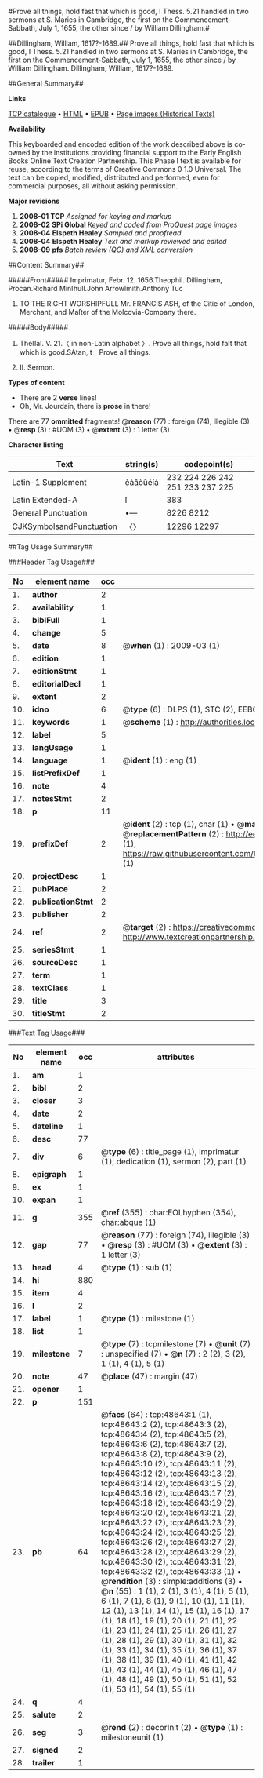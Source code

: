 #Prove all things, hold fast that which is good, I Thess. 5.21 handled in two sermons at S. Maries in Cambridge, the first on the Commencement-Sabbath, July 1, 1655, the other since / by William Dillingham.#

##Dillingham, William, 1617?-1689.##
Prove all things, hold fast that which is good, I Thess. 5.21 handled in two sermons at S. Maries in Cambridge, the first on the Commencement-Sabbath, July 1, 1655, the other since / by William Dillingham.
Dillingham, William, 1617?-1689.

##General Summary##

**Links**

[TCP catalogue](http://www.ota.ox.ac.uk/tcp/)  • 
[HTML](http://tei.it.ox.ac.uk/tcp/Texts-HTML/free/A36/A36019.html)  • 
[EPUB](http://tei.it.ox.ac.uk/tcp/Texts-EPUB/free/A36/A36019.epub) • 
[Page images (Historical Texts)](https://data.historicaltexts.jisc.ac.uk/view?pubId=eebo-11759644e&pageId=eebo-11759644e-48643-1)

**Availability**

This keyboarded and encoded edition of the
	       work described above is co-owned by the institutions
	       providing financial support to the Early English Books
	       Online Text Creation Partnership. This Phase I text is
	       available for reuse, according to the terms of Creative
	       Commons 0 1.0 Universal. The text can be copied,
	       modified, distributed and performed, even for
	       commercial purposes, all without asking permission.

**Major revisions**

1. __2008-01__ __TCP__ *Assigned for keying and markup*
1. __2008-02__ __SPi Global__ *Keyed and coded from ProQuest page images*
1. __2008-04__ __Elspeth Healey__ *Sampled and proofread*
1. __2008-04__ __Elspeth Healey__ *Text and markup reviewed and edited*
1. __2008-09__ __pfs__ *Batch review (QC) and XML conversion*

##Content Summary##

#####Front#####
Imprimatur, Febr. 12. 1656.Theophil. Dillingham, Procan.Richard Minſhull.John Arrowſmith.Anthony Tuc
1. TO THE RIGHT WORSHIPFULL Mr. FRANCIS ASH, of the Citie of London, Merchant, and Maſter of the Moſcovia-Company there.

#####Body#####
1. Theſſal. V. 21.〈 in non-Latin alphabet 〉. Prove all things, hold faſt that which is good.SAtan, t
    _ Prove all things.

1. II. Sermon.

**Types of content**

  * There are 2 **verse** lines!
  * Oh, Mr. Jourdain, there is **prose** in there!

There are 77 **ommitted** fragments! 
 @__reason__ (77) : foreign (74), illegible (3)  •  @__resp__ (3) : #UOM (3)  •  @__extent__ (3) : 1 letter (3)

**Character listing**


|Text|string(s)|codepoint(s)|
|---|---|---|
|Latin-1 Supplement|èàâòûéíá|232 224 226 242 251 233 237 225|
|Latin Extended-A|ſ|383|
|General Punctuation|•—|8226 8212|
|CJKSymbolsandPunctuation|〈〉|12296 12297|

##Tag Usage Summary##

###Header Tag Usage###

|No|element name|occ|attributes|
|---|---|---|---|
|1.|__author__|2||
|2.|__availability__|1||
|3.|__biblFull__|1||
|4.|__change__|5||
|5.|__date__|8| @__when__ (1) : 2009-03 (1)|
|6.|__edition__|1||
|7.|__editionStmt__|1||
|8.|__editorialDecl__|1||
|9.|__extent__|2||
|10.|__idno__|6| @__type__ (6) : DLPS (1), STC (2), EEBO-CITATION (1), OCLC (1), VID (1)|
|11.|__keywords__|1| @__scheme__ (1) : http://authorities.loc.gov/ (1)|
|12.|__label__|5||
|13.|__langUsage__|1||
|14.|__language__|1| @__ident__ (1) : eng (1)|
|15.|__listPrefixDef__|1||
|16.|__note__|4||
|17.|__notesStmt__|2||
|18.|__p__|11||
|19.|__prefixDef__|2| @__ident__ (2) : tcp (1), char (1)  •  @__matchPattern__ (2) : ([0-9\-]+):([0-9IVX]+) (1), (.+) (1)  •  @__replacementPattern__ (2) : http://eebo.chadwyck.com/downloadtiff?vid=$1&page=$2 (1), https://raw.githubusercontent.com/textcreationpartnership/Texts/master/tcpchars.xml#$1 (1)|
|20.|__projectDesc__|1||
|21.|__pubPlace__|2||
|22.|__publicationStmt__|2||
|23.|__publisher__|2||
|24.|__ref__|2| @__target__ (2) : https://creativecommons.org/publicdomain/zero/1.0/ (1), http://www.textcreationpartnership.org/docs/. (1)|
|25.|__seriesStmt__|1||
|26.|__sourceDesc__|1||
|27.|__term__|1||
|28.|__textClass__|1||
|29.|__title__|3||
|30.|__titleStmt__|2||


###Text Tag Usage###

|No|element name|occ|attributes|
|---|---|---|---|
|1.|__am__|1||
|2.|__bibl__|2||
|3.|__closer__|3||
|4.|__date__|2||
|5.|__dateline__|1||
|6.|__desc__|77||
|7.|__div__|6| @__type__ (6) : title_page (1), imprimatur (1), dedication (1), sermon (2), part (1)|
|8.|__epigraph__|1||
|9.|__ex__|1||
|10.|__expan__|1||
|11.|__g__|355| @__ref__ (355) : char:EOLhyphen (354), char:abque (1)|
|12.|__gap__|77| @__reason__ (77) : foreign (74), illegible (3)  •  @__resp__ (3) : #UOM (3)  •  @__extent__ (3) : 1 letter (3)|
|13.|__head__|4| @__type__ (1) : sub (1)|
|14.|__hi__|880||
|15.|__item__|4||
|16.|__l__|2||
|17.|__label__|1| @__type__ (1) : milestone (1)|
|18.|__list__|1||
|19.|__milestone__|7| @__type__ (7) : tcpmilestone (7)  •  @__unit__ (7) : unspecified (7)  •  @__n__ (7) : 2 (2), 3 (2), 1 (1), 4 (1), 5 (1)|
|20.|__note__|47| @__place__ (47) : margin (47)|
|21.|__opener__|1||
|22.|__p__|151||
|23.|__pb__|64| @__facs__ (64) : tcp:48643:1 (1), tcp:48643:2 (2), tcp:48643:3 (2), tcp:48643:4 (2), tcp:48643:5 (2), tcp:48643:6 (2), tcp:48643:7 (2), tcp:48643:8 (2), tcp:48643:9 (2), tcp:48643:10 (2), tcp:48643:11 (2), tcp:48643:12 (2), tcp:48643:13 (2), tcp:48643:14 (2), tcp:48643:15 (2), tcp:48643:16 (2), tcp:48643:17 (2), tcp:48643:18 (2), tcp:48643:19 (2), tcp:48643:20 (2), tcp:48643:21 (2), tcp:48643:22 (2), tcp:48643:23 (2), tcp:48643:24 (2), tcp:48643:25 (2), tcp:48643:26 (2), tcp:48643:27 (2), tcp:48643:28 (2), tcp:48643:29 (2), tcp:48643:30 (2), tcp:48643:31 (2), tcp:48643:32 (2), tcp:48643:33 (1)  •  @__rendition__ (3) : simple:additions (3)  •  @__n__ (55) : 1 (1), 2 (1), 3 (1), 4 (1), 5 (1), 6 (1), 7 (1), 8 (1), 9 (1), 10 (1), 11 (1), 12 (1), 13 (1), 14 (1), 15 (1), 16 (1), 17 (1), 18 (1), 19 (1), 20 (1), 21 (1), 22 (1), 23 (1), 24 (1), 25 (1), 26 (1), 27 (1), 28 (1), 29 (1), 30 (1), 31 (1), 32 (1), 33 (1), 34 (1), 35 (1), 36 (1), 37 (1), 38 (1), 39 (1), 40 (1), 41 (1), 42 (1), 43 (1), 44 (1), 45 (1), 46 (1), 47 (1), 48 (1), 49 (1), 50 (1), 51 (1), 52 (1), 53 (1), 54 (1), 55 (1)|
|24.|__q__|4||
|25.|__salute__|2||
|26.|__seg__|3| @__rend__ (2) : decorInit (2)  •  @__type__ (1) : milestoneunit (1)|
|27.|__signed__|2||
|28.|__trailer__|1||
